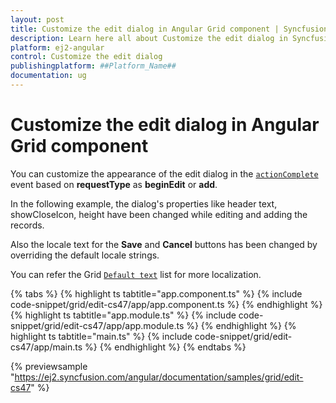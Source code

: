 ```yaml
---
layout: post
title: Customize the edit dialog in Angular Grid component | Syncfusion
description: Learn here all about Customize the edit dialog in Syncfusion ##Platform_Name## Grid component of Syncfusion Essential JS 2 and more.
platform: ej2-angular
control: Customize the edit dialog 
publishingplatform: ##Platform_Name##
documentation: ug
---
```


# Customize the edit dialog in Angular Grid component

You can customize the appearance of the edit dialog in the [`actionComplete`](https://ej2.syncfusion.com/angular/documentation/api/grid/#actioncomplete) event based on **requestType** as **beginEdit** or **add**.

In the following example, the dialog's properties like header text, showCloseIcon, height have been changed while editing and adding the records.

Also the locale text for the **Save** and **Cancel** buttons has been changed by overriding the default locale strings.

You can refer the Grid [`Default text`](../global-local/) list for more localization.

{% tabs %}
{% highlight ts tabtitle="app.component.ts" %}
{% include code-snippet/grid/edit-cs47/app/app.component.ts %}
{% endhighlight %}
{% highlight ts tabtitle="app.module.ts" %}
{% include code-snippet/grid/edit-cs47/app/app.module.ts %}
{% endhighlight %}
{% highlight ts tabtitle="main.ts" %}
{% include code-snippet/grid/edit-cs47/app/main.ts %}
{% endhighlight %}
{% endtabs %}
  
{% previewsample "https://ej2.syncfusion.com/angular/documentation/samples/grid/edit-cs47" %}
